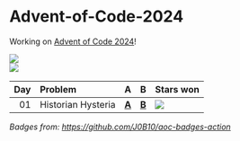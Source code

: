 # Advent-of-Code-2024

Working on [Advent of Code 2024](https://adventofcode.com/2024/)!

![](https://img.shields.io/badge/days%20completed-1-red)  
![](https://img.shields.io/badge/stars%20⭐-2-yellow)

| Day | Problem            | A                     | B                     | Stars won                                            |
|----:|:-------------------|:----------------------|:----------------------|:-----------------------------------------------------|
|  01 | Historian Hysteria | [**A**](01/a/main.go) | [**B**](01/b/main.go) | ![](https://img.shields.io/badge/stars%20⭐-2-yellow) |

*Badges from: https://github.com/J0B10/aoc-badges-action*
